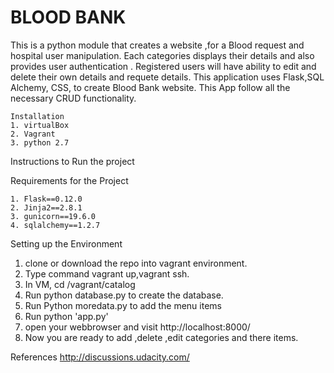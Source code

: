 # BLOOD BANK

This is a python module that creates a website ,for a Blood request and hospital user manipulation. Each categories displays their details and also provides user authentication .
Registered users will have ability to edit and delete their own details and requete details. This application uses Flask,SQL Alchemy, CSS, to create Blood Bank website.
This App follow all the necessary CRUD functionality.
```
Installation
1. virtualBox
2. Vagrant
3. python 2.7
```
Instructions to Run the project

Requirements for the Project
```
1. Flask==0.12.0
2. Jinja2==2.8.1
3. gunicorn==19.6.0
4. sqlalchemy==1.2.7
```
Setting up the Environment

1. clone or download the repo into vagrant environment.
2. Type command vagrant up,vagrant ssh.
3. In VM, cd /vagrant/catalog
4. Run python database.py to create the database.
5. Run Python moredata.py to add the menu items
6. Run python 'app.py'
7. open your webbrowser and visit http://localhost:8000/
8. Now you are ready to add ,delete ,edit categories and there items.

References
http://discussions.udacity.com/
